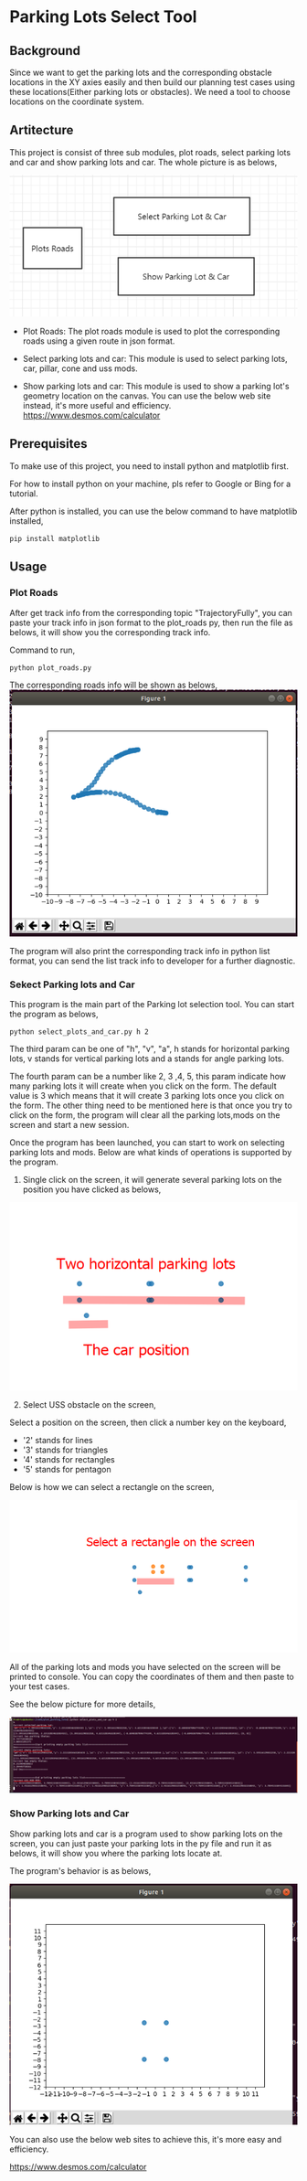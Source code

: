 # Parking Lots Select Tool
## Background 

Since we want to get the parking lots and the corresponding obstacle locations in the XY axies easily and then build our planning test cases using these locations(Either parking lots or obstacles). We need a tool to choose locations on the coordinate system.

## Artitecture

This project is consist of three sub modules, plot roads, select parking lots and car and show parking lots and car.
The whole picture is as belows,

![artitecture](./imgs/artitecture.png)

- Plot Roads: The plot roads module is used to plot the corresponding roads using a given route in json format.

- Select parking lots and car: This module is used to select parking lots, car, pillar, cone and uss mods.

- Show parking lots and car: This module is used to show a parking lot's geometry location on the canvas. You can use the below web site instead, it's more useful and efficiency.
  https://www.desmos.com/calculator


## Prerequisites

To make use of this project, you need to install python and matplotlib first.

For how to install python on your machine, pls refer to Google or Bing for a tutorial.

After python is installed, you can use the below command to have matplotlib installed,

```shell
pip install matplotlib
```

## Usage

### Plot Roads

After get  track info from  the corresponding topic "TrajectoryFully", you can paste your track info in json format to the plot_roads py, then run the file as belows, it will show you the corresponding track info.

Command to run,
```shell
python plot_roads.py
```

The corresponding roads info will be shown as belows,
![Plot roads](./imgs/plot_roads.png)

The program will also print the corresponding track info in python list format, you can send the list track info to developer for a further diagnostic.

### Sekect Parking lots and Car
This program is the main part of the Parking lot selection tool.
You can start the program as belows,
```shell
python select_plots_and_car.py h 2
```

The third param can be one of "h", "v", "a",  h stands for horizontal parking lots, v stands for vertical parking lots and a stands for angle parking lots.

The fourth param can be a number like 2, 3 ,4, 5, this param indicate how many parking lots it will create when you click on the form. The default value is 3 which means that it will create 3 parking lots once you click on the form. The other thing need to be mentioned here is that once you try to click on the form, the program will clear all the parking lots,mods on the screen and start a new session.

Once the program has been launched, you can start to work on selecting parking lots and mods. Below are what kinds of operations is supported by the program.

1. Single click on the screen, it will generate several parking lots on the position you have clicked as belows,

![Select Parking Lots](./imgs/select_parking_lots.png)


2. Select USS obstacle on the screen,
 
 Select a position on the screen, then click a number key on the keyboard,
 - '2' stands for lines
 - '3' stands for triangles
 - '4' stands for rectangles
 - '5' stands for pentagon

 Below is how we can select a rectangle on the screen,

![Select a rectangle](/imgs/select_rectangle.png)

All of the parking lots and mods you have selected on the screen will be printed to console. You can copy the coordinates of them and then paste to your test cases.

See the below picture for more details,

![Select APA Results](/imgs/select_apa_result.png)

### Show Parking lots and Car

Show parking lots and car is a program used to show parking lots on the screen, you can just paste your parking lots in the py file and run it as belows, it will show you where the parking lots locate at.

The program's behavior is as belows,

![Show Parking lots](/imgs/show_parking_lots.png)

You can also use the below web sites to achieve this, it's more easy and efficiency.

 https://www.desmos.com/calculator
